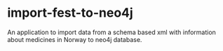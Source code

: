 # import-fest-to-neo4j
An application to import data from a schema based xml with information about medicines in Norway to neo4j database.
